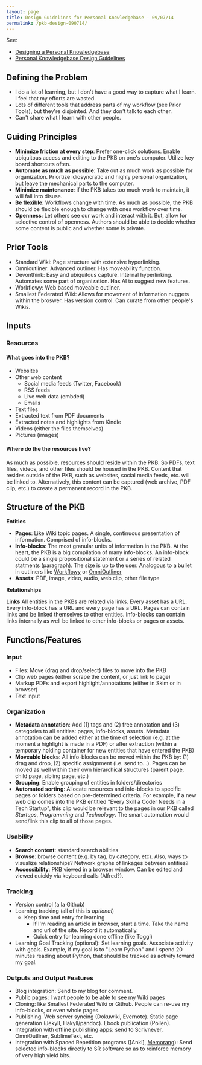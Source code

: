 ```yaml
---
layout: page
title: Design Guidelines for Personal Knowledgebase - 09/07/14
permalink: /pkb-design-090714/
---
```



See: 

- [Designing a Personal Knowledgebase](http://www.acuriousmix.com/2014/09/03/designing-a-personal-knowledgebase/)
- [Personal Knowledgebase Design Guidelines](http://wiki.learnstream.org/wiki/guide:personal_knowledge_base)

## Defining the Problem

- I do a lot of learning, but I don't have a good way to capture what I learn. I feel that my efforts are wasted.
- Lots of different tools that address parts of my workflow (see Prior Tools), but they're disjointed. And they don't talk to each other.
- Can't share what I learn with other people.

## Guiding Principles

- **Minimize friction at every step**: Prefer one-click solutions. Enable ubiquitous access and editing to the PKB on one's computer. Utilize key board shortcuts often.
- **Automate as much as possible**: Take out as much work as possible for organization. Priortize idiosyncratic and highly personal organization, but leave the mechanical parts to the computer.
- **Minimize maintenance**: if the PKB takes too much work to maintain, it will fall into disuse.
- **Be flexible**: Workflows change with time. As much as possible, the PKB should be flexible enough to change with ones workflow over time.
- **Openness**: Let others see our work and interact with it. But, allow for selective control of openness. Authors should be able to decide whether some content is public and whether some is private.

## Prior Tools
- Standard Wiki: Page structure with extensive hyperlinking.
- Omnioutliner: Advanced outliner. Has moveability function. 
- Devonthink: Easy and ubiquitous capture. Internal hyperlinking. Automates some part of organization. Has AI to suggest new features.
- Workflowy: Web based moveable outliner. 
- Smallest Federated Wiki: Allows for movement of information nuggets within the broswer. Has version control. Can curate from other people's Wikis. 


## Inputs

### Resources

#### What goes into the PKB?

- Websites
- Other web content
    - Social media feeds (Twitter, Facebook)
    - RSS feeds
    - Live web data (embded)
    - Emails
- Text files
- Extracted text from PDF documents
- Extracted notes and highlights from Kindle
- Videos (either the files themselves)
- Pictures (images) 

#### Where do the the resources live?

As much as possible, resources should reside within the PKB. So PDFs, text files, videos, and other files should be housed in the PKB. Content that resides outside of the PKB, such as websites, social media feeds, etc. will be linked to. Alternatively, this content can be captured (web archive, PDF clip, etc.) to create a permanent record in the PKB. 


## Structure of the PKB

**Entities**

- **Pages**: Like Wiki topic pages. A single, continuous presentation of information. Comprised of info-blocks. 
- **Info-blocks**: The most granular units of information in the PKB. At the heart, the PKB is a big compilation of many info-blocks. An info-block could be a single propositional statement or a series of related statments (paragraph). The size is up to the user. Analogous to a bullet in outliners like [Workflowy](www.workflowy.com) or [OmniOutliner](www.omnigroup.com/omnioutliner)
- **Assets**: PDF, image, video, audio, web clip, other file type

**Relationships**

**Links**
All entities in the PKBs are related via links. Every asset has a URL. Every info-block has a URL and every page has a URL. Pages can contain links and be linked themselves to other entities. Info-blocks can contain links internally as well be linked to other info-blocks or pages or assets. 

## Functions/Features

### Input

- Files: Move (drag and drop/select) files to move into the PKB
- Clip web pages (either scrape the content, or just link to page)
- Markup PDFs and export highlight/annotations (either in Skim or in browser)
- Text input

### Organization

- **Metadata annotation**: Add (1) tags and (2) free annotation and (3) categories to all entities: pages, info-blocks, assets. Metadata annotation can be added either at the time of selection (e.g. at the moment a highlight is made in a PDF) or after extraction (within a temporary holding container for new entities that have entered the PKB)
- **Moveable blocks**: All info-blocks can be moved within the PKB by: (1) drag and drop, (2) specific assignment (i.e. send to...). Pages can be moved as well within their own hierarchical structures (parent page, child page, sibling page, etc.)
- **Grouping**: Enable grouping of entities in folders/directories
- **Automated sorting**: Allocate resources and info-blocks to specific pages or folders based on pre-determined criteria. For example, if a new web clip comes into the PKB entitled "Every Skill a Coder Needs in a Tech Startup", this clip would be relevant to the pages in our PKB called _Startups_, _Programming_ and _Technology_. The smart automation would send/link this clip to all of those pages. 

### Usability

- **Search content**: standard search abilities
- **Browse**: browse content (e.g. by tag, by category, etc). Also, ways to visualize relationships? Network graphs of linkages between entities?
- **Accessibility**: PKB viewed in a browser window. Can be edited and viewed quickly via keyboard calls (Alfred?).

### Tracking
- Version control (a la Github)
- Learning tracking (all of this is *optional*)
    - Keep time and entry for learning
        - If I'm reading an article in browser, start a time. Take the name and url of the site. Record it automatically.
        - Quick entry for learning done offline (like Toggl)
- Learning Goal Tracking (optional): Set learning goals. Associate activity with goals. Example, if my goal is to "Learn Python" and I spend 20 minutes reading about Python, that should be tracked as activity toward my goal. 



### Outputs and Output Features

- Blog integration: Send to my blog for comment.
- Public pages: I want people to be able to see my Wiki pages
- Cloning: like Smallest Federated Wiki or Github. People can re-use my info-blocks, or even whole pages.
- Publishing. Web server syncing (Dokuwiki, Evernote). Static page generation (Jekyll, Hakyll/pandoc). Ebook publication (Pollen).
- Integration with offline publishing apps: send to Scrivnever, OmniOutliner, SublimeText, etc. 
- Integration with Spaced Repetition programs ([Anki], [Memorang](www.memorangapp.com)): Send selected info-blocks directly to SR software so as to reinforce memory of very high yield bits.